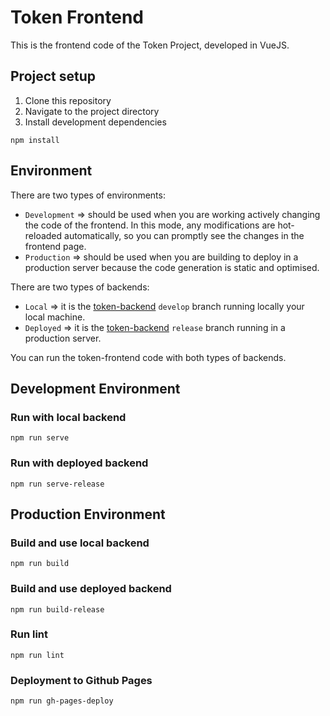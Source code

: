 # Token Frontend

This is the frontend code of the Token Project, developed in VueJS.

## Project setup

1. Clone this repository
2. Navigate to the project directory
3. Install development dependencies
```
npm install
```

## Environment

There are two types of environments:
* `Development` => should be used when you are working actively changing the code of the frontend. In this mode, any modifications are hot-reloaded automatically, so you can promptly see the changes in the frontend page.
* `Production` => should be used when you are building to deploy in a production server because the code generation is static and optimised.

There are two types of backends:
* `Local` => it is the [token-backend](https://github.com/gsmainclusivetechlab/token-backend) `develop` branch running locally your local machine.
* `Deployed` => it is the [token-backend](https://github.com/gsmainclusivetechlab/token-backend) `release` branch running in a production server.

You can run the token-frontend code with both types of backends.

## Development Environment

### Run with local backend
```
npm run serve
```

### Run with deployed backend
```
npm run serve-release
```

## Production Environment

### Build and use local backend
```
npm run build
```

### Build and use deployed backend
```
npm run build-release
```

### Run lint
```
npm run lint
```

### Deployment to Github Pages
```
npm run gh-pages-deploy
```
